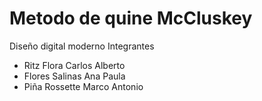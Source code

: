 # Metodo de quine McCluskey
Diseño digital moderno 
Integrantes 

- Ritz Flora Carlos Alberto
- Flores Salinas Ana Paula
- Piña Rossette Marco Antonio

